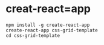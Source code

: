 # creat-react=app  
```
npm install -g create-react-app
create-react-app css-grid-template
cd css-grid-template
```  
